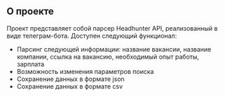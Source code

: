 ## О проекте 

Проект представляет собой парсер Headhunter API, реализованный в виде телеграм-бота. Доступен следующий функционал:
* Парсинг следующей информации: название вакансии, название компании, ссылка на вакансию, необходимый опыт работы, зарплата
* Возможность изменения параметров поиска
* Сохранение данных в формате json
* Сохранение данных в формате csv
